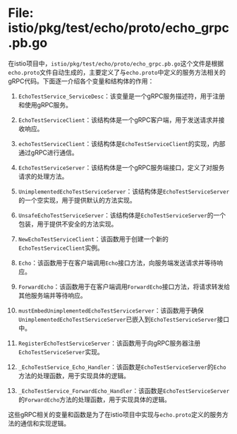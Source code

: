 # File: istio/pkg/test/echo/proto/echo_grpc.pb.go

在istio项目中，`istio/pkg/test/echo/proto/echo_grpc.pb.go`这个文件是根据`echo.proto`文件自动生成的，主要定义了与`echo.proto`中定义的服务方法相关的gRPC代码。下面逐一介绍各个变量和结构体的作用：

1. `EchoTestService_ServiceDesc`：该变量是一个gRPC服务描述符，用于注册和使用gRPC服务。

2. `EchoTestServiceClient`：该结构体是一个gRPC客户端，用于发送请求并接收响应。

3. `echoTestServiceClient`：该结构体是`EchoTestServiceClient`的实现，内部通过gRPC进行通信。

4. `EchoTestServiceServer`：该结构体是一个gRPC服务端接口，定义了对服务请求的处理方法。

5. `UnimplementedEchoTestServiceServer`：该结构体是`EchoTestServiceServer`的一个空实现，用于提供默认的方法实现。

6. `UnsafeEchoTestServiceServer`：该结构体是`EchoTestServiceServer`的一个包装，用于提供不安全的方法实现。

7. `NewEchoTestServiceClient`：该函数用于创建一个新的`EchoTestServiceClient`实例。

8. `Echo`：该函数用于在客户端调用`Echo`接口方法，向服务端发送请求并等待响应。

9. `ForwardEcho`：该函数用于在客户端调用`ForwardEcho`接口方法，将请求转发给其他服务端并等待响应。

10. `mustEmbedUnimplementedEchoTestServiceServer`：该函数用于确保`UnimplementedEchoTestServiceServer`已嵌入到`EchoTestServiceServer`接口中。

11. `RegisterEchoTestServiceServer`：该函数用于向gRPC服务器注册`EchoTestServiceServer`实现。

12. `_EchoTestService_Echo_Handler`：该函数是`EchoTestServiceServer`的`Echo`方法的处理函数，用于实现具体的逻辑。

13. `_EchoTestService_ForwardEcho_Handler`：该函数是`EchoTestServiceServer`的`ForwardEcho`方法的处理函数，用于实现具体的逻辑。

这些gRPC相关的变量和函数是为了在istio项目中实现与`echo.proto`定义的服务方法的通信和实现逻辑。

